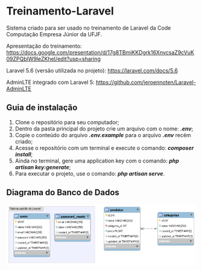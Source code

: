 # Treinamento-Laravel
Sistema criado para ser usado no treinamento de Laravel da Code Computação Empresa Júnior da UFJF.

Apresentação do treinamento: https://docs.google.com/presentation/d/17g8TBmiKKDgrk16XnvcsaZ9cVuK09ZPQblW9leZKheI/edit?usp=sharing

Laravel 5.6 (versão utilizada no projeto): https://laravel.com/docs/5.6

AdminLTE integrado com Laravel 5: https://github.com/jeroennoten/Laravel-AdminLTE

## Guia de instalação
1. Clone o repositório para seu computador;
2. Dentro da pasta principal do projeto crie um arquivo com o nome: ***.env***;
3. Copie o conteúdo do arquivo ***.env.example*** para o arquivo ***.env*** recém criado;
4. Acesse o repositório com um terminal e execute o comando: ***composer install***;
5. Ainda no terminal, gere uma application key com o comando: ***php artisan key:generate***;
6. Para executar o projeto, use o comando: ***php artisan serve***.

## Diagrama do Banco de Dados

![Diagrama do Banco de Dados](/dbtreinamento.png)
